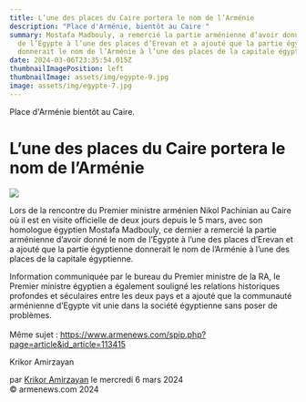 ```yaml
---
title: L’une des places du Caire portera le nom de l’Arménie
description: "Place d'Arménie, bientôt au Caire "
summary: Mostafa Madbouly, a remercié la partie arménienne d’avoir donné le nom
  de l’Égypte à l’une des places d’Erevan et a ajouté que la partie égyptienne
  donnerait le nom de l’Arménie à l’une des places de la capitale égyptienne.
date: 2024-03-06T23:35:54.015Z
thumbnailImagePosition: left
thumbnailImage: assets/img/egypte-9.jpg
image: assets/img/egypte-7.jpg
---
```

Place d'Arménie bientôt au Caire. 

<!--StartFragment-->

# L’une des places du Caire portera le nom de l’Arménie

![](https://www.armenews.com/IMG/arton113437.jpg)

Lors de la rencontre du Premier ministre arménien Nikol Pachinian au Caire où il est en visite officielle de deux jours depuis le 5 mars, avec son homologue égyptien Mostafa Madbouly, ce dernier a remercié la partie arménienne d’avoir donné le nom de l’Égypte à l’une des places d’Erevan et a ajouté que la partie égyptienne donnerait le nom de l’Arménie à l’une des places de la capitale égyptienne.

Information communiquée par le bureau du Premier ministre de la RA, le Premier ministre égyptien a également souligné les relations historiques profondes et séculaires entre les deux pays et a ajouté que la communauté arménienne d’Egypte vit unie dans la société égyptienne sans poser de problèmes.\
\
Même sujet : https://www.armenews.com/spip.php?page=article&id_article=113415

Krikor Amirzayan

par [Krikor Amirzayan](https://www.armenews.com/spip.php?page=auteur&id_auteur=33) le mercredi 6 mars 2024\
© armenews.com 2024

<!--EndFragment-->